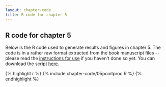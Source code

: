 ```yaml
---
layout: chapter-code
title: R code for chapter 5
---
```


## R code for chapter 5
Below is the R code used to generate results and figures in chapter 5.
The code is in a rather raw format extracted from the book manuscript files -- please read the [instructions for use](instructions.html) if you haven't done so yet.
You can download the script <a href="https://raw.githubusercontent.com/spatstat/book/gh-pages/_includes/chapter-code/05pointproc.R">here</a>.

{% highlight r %}
{% include chapter-code/05pointproc.R %}
{% endhighlight %}
